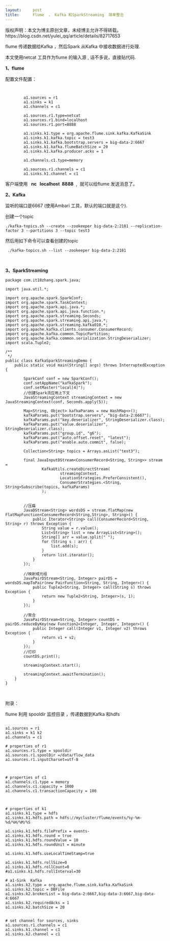 ```yaml
---
layout:     post
title:      Flume  、 Kafka 和SparkStreaming  简单整合
---
```

<div id="article_content" class="article_content clearfix csdn-tracking-statistics" data-pid="blog" data-mod="popu_307" data-dsm="post">
								<div class="article-copyright">
					版权声明：本文为博主原创文章，未经博主允许不得转载。					https://blog.csdn.net/yulei_qq/article/details/82717653				</div>
								            <link rel="stylesheet" href="https://csdnimg.cn/release/phoenix/template/css/ck_htmledit_views-f76675cdea.css">
						<div class="htmledit_views" id="content_views">
                <p>flume 传递数据给Kafka ，然后Spark 从Kafka 中接收数据进行处理.</p>

<p>本文使用netcat 工具作为flume 的输入源 , 话不多说，直接贴代码.</p>

<p><strong>1、flume </strong></p>

<p>配置文件配置：</p>

<pre class="has">
<code class="language-java">     
                         
        a1.sources = r1
		a1.sinks = k1
		a1.channels = c1

		a1.sources.r1.type=netcat
		a1.sources.r1.bind=localhost
		a1.sources.r1.port=8888

		a1.sinks.k1.type = org.apache.flume.sink.kafka.KafkaSink
		a1.sinks.k1.kafka.topic = test3
		a1.sinks.k1.kafka.bootstrap.servers = big-data-2:6667
		a1.sinks.k1.kafka.flumeBatchSize = 20
		a1.sinks.k1.kafka.producer.acks = 1

		a1.channels.c1.type=memory

		a1.sources.r1.channels = c1
		a1.sinks.k1.channel = c1</code></pre>

<p>客户端使用  <strong> nc   localhost  8888</strong>  ,  就可以给flume 发送消息了。</p>

<p><strong>2、Kafka </strong></p>

<p>监听的端口是6667 (使用Ambari 工具，默认的端口就是这个).</p>

<p>创建一个topic </p>

<pre class="has">
<code>./kafka-topics.sh --create --zookeeper big-data-2:2181 --replication-factor 3 --partitions 3 --topic test3</code></pre>

<p>然后用如下命令可以查看创建的topic </p>

<pre class="has">
<code> ./kafka-topics.sh --list --zookeeper big-data-2:2181</code></pre>

<p> </p>

<p><strong>3、SparkStreaming</strong></p>

<pre class="has">
<code class="language-bash">package com.it18zhang.spark.java;

import java.util.*;

import org.apache.spark.SparkConf;
import org.apache.spark.TaskContext;
import org.apache.spark.api.java.*;
import org.apache.spark.api.java.function.*;
import org.apache.spark.streaming.Seconds;
import org.apache.spark.streaming.api.java.*;
import org.apache.spark.streaming.kafka010.*;
import org.apache.kafka.clients.consumer.ConsumerRecord;
import org.apache.kafka.common.TopicPartition;
import org.apache.kafka.common.serialization.StringDeserializer;
import scala.Tuple2;

/**
 */
public class KafkaSparkStreamingDemo {
    public static void main(String[] args) throws InterruptedException {

        SparkConf conf = new SparkConf();
        conf.setAppName("kafkaSpark");
        conf.setMaster("local[4]");
        //创建Spark流应用上下文
        JavaStreamingContext streamingContext = new JavaStreamingContext(conf, Seconds.apply(5));

        Map&lt;String, Object&gt; kafkaParams = new HashMap&lt;&gt;();
        kafkaParams.put("bootstrap.servers", "big-data-2:6667");
        kafkaParams.put("key.deserializer", StringDeserializer.class);
        kafkaParams.put("value.deserializer", StringDeserializer.class);
        kafkaParams.put("group.id", "g6");
        kafkaParams.put("auto.offset.reset", "latest");
        kafkaParams.put("enable.auto.commit", false);

        Collection&lt;String&gt; topics = Arrays.asList("test3");

        final JavaInputDStream&lt;ConsumerRecord&lt;String, String&gt;&gt; stream =
                KafkaUtils.createDirectStream(
                        streamingContext,
                        LocationStrategies.PreferConsistent(),
                        ConsumerStrategies.&lt;String, String&gt;Subscribe(topics, kafkaParams)
                );


        //压扁
        JavaDStream&lt;String&gt; wordsDS = stream.flatMap(new FlatMapFunction&lt;ConsumerRecord&lt;String,String&gt;, String&gt;() {
            public Iterator&lt;String&gt; call(ConsumerRecord&lt;String, String&gt; r) throws Exception {
                String value = r.value();
                List&lt;String&gt; list = new ArrayList&lt;String&gt;();
                String[] arr = value.split(" ");
                for (String s : arr) {
                    list.add(s);
                }
                return list.iterator();
            }
        });

        //映射成元组
        JavaPairDStream&lt;String, Integer&gt; pairDS = wordsDS.mapToPair(new PairFunction&lt;String, String, Integer&gt;() {
            public Tuple2&lt;String, Integer&gt; call(String s) throws Exception {
                return new Tuple2&lt;String, Integer&gt;(s, 1);
            }
        });

        //聚合
        JavaPairDStream&lt;String, Integer&gt; countDS = pairDS.reduceByKey(new Function2&lt;Integer, Integer, Integer&gt;() {
            public Integer call(Integer v1, Integer v2) throws Exception {
                return v1 + v2;
            }
        });
        //打印
        countDS.print();

        streamingContext.start();

        streamingContext.awaitTermination();
    }
}
</code></pre>

<p> </p>

<p>附录：</p>

<p>flume 利用 spooldir 监控目录 ，传递数据到Kafka 和hdfs</p>

<pre class="has">
<code class="language-bash">
a1.sources = r1
a1.sinks = k1 k2
a1.channels = c1

# properties of r1
a1.sources.r1.type = spooldir
a1.sources.r1.spoolDir =/data/flow_data
a1.sources.r1.inputCharset=utf-8



# properties of c1
a1.channels.c1.type = memory
a1.channels.c1.capacity = 1000
a1.channels.c1.transactionCapacity = 100



# properties of k1
a1.sinks.k1.type = hdfs
a1.sinks.k1.hdfs.path = hdfs://mycluster/flume/events/%y-%m-%d/%H/%M/%S

a1.sinks.k1.hdfs.filePrefix = events-
a1.sinks.k1.hdfs.round = true
a1.sinks.k1.hdfs.roundValue = 10
a1.sinks.k1.hdfs.roundUnit = minute
 
a1.sinks.k1.hdfs.useLocalTimeStamp=true

a1.sinks.k1.hdfs.rollSize=0
a1.sinks.k1.hdfs.rollCount=0
#a1.sinks.k1.hdfs.rollInterval=30

# a1-Sink  Kafka
a1.sinks.k2.type = org.apache.flume.sink.kafka.KafkaSink  
a1.sinks.k2.topic = DBFile
a1.sinks.k2.brokerList = big-data-2:6667,big-data-3:6667,big-data-4:6667
a1.sinks.k2.requiredAcks = 1  
a1.sinks.k2.batchSize = 20  


# set channel for sources, sinks
a1.sources.r1.channels = c1
a1.sinks.k1.channel = c1
a1.sinks.k2.channel = c1</code></pre>

<p> </p>

<p> </p>

<p> </p>            </div>
                </div>